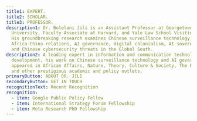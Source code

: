 ```yaml
---
title1: EXPERT.
title2: SCHOLAR.
title3: PROFESSOR.
description1: Dr. Bulelani Jili is an Assistant Professor at Georgetown
  University, Faculty Associate at Harvard, and Yale Law School Visiting Fellow.
  His groundbreaking research examines Chinese surveillance technology,
  Africa-China relations, AI governance, digital colonialism, AI sovereignty,
  and Chinese cybersecurity threats in the Global South.
description2: A leading expert in information and communication technology
  development, his work on Chinese surveillance technology and AI governance has
  appeared in African Affairs, Nature, Theory, Culture & Society, The Economist,
  and other prestigious academic and policy outlets.
primaryButton: ABOUT DR. JILI
secondaryButton: GET IN TOUCH
recognitionText: Recent Recognition
recognition:
  - item: Google Public Policy Fellow
  - item: International Strategy Forum Fellowship
  - item: Meta Research PhD Fellowship
---
```

